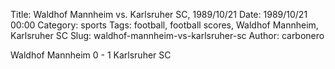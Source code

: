 Title: Waldhof Mannheim vs. Karlsruher SC, 1989/10/21
Date: 1989/10/21 00:00
Category: sports
Tags: football, football scores, Waldhof Mannheim, Karlsruher SC
Slug: waldhof-mannheim-vs-karlsruher-sc
Author: carbonero


Waldhof Mannheim 0 - 1 Karlsruher SC
